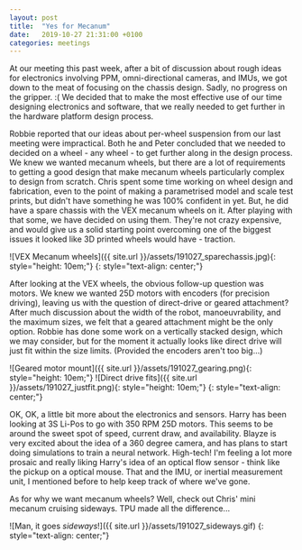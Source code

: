 ```yaml
---
layout: post
title:  "Yes for Mecanum"
date:   2019-10-27 21:31:00 +0100
categories: meetings
---
```


At our meeting this past week, after a bit of discussion about rough ideas for electronics involving PPM, omni-directional cameras, and IMUs, we got down to the meat of focusing on the chassis design. Sadly, no progress on the gripper. :( We decided that to make the most effective use of our time designing electronics and software, that we really needed to get further in the hardware platform design process.

Robbie reported that our ideas about per-wheel suspension from our last meeting were impractical. Both he and Peter concluded that we needed to decided on a wheel - any wheel - to get further along in the design process. We knew we wanted mecanum wheels, but there are a lot of requirements to getting a good design that make mecanum wheels particularly complex to design from scratch. Chris spent some time working on wheel design and fabrication, even to the point of making a parametrised model and scale test prints, but didn't have something he was 100% confident in yet. But, he did have a spare chassis with the VEX mecanum wheels on it. After playing with that some, we have decided on using them. They're not crazy expensive, and would give us a solid starting point overcoming one of the biggest issues it looked like 3D printed wheels would have - traction.

![VEX Mecanum wheels]({{ site.url }}/assets/191027_sparechassis.jpg){: style="height: 10em;"}
{: style="text-align: center;"}

After looking at the VEX wheels, the obvious follow-up question was motors. We knew we wanted 25D motors with encoders (for precision driving), leaving us with the question of direct-drive or geared attachment? After much discussion about the width of the robot, manoeuvrability, and the maximum sizes, we felt that a geared attachment might be the only option. Robbie has done some work on a vertically stacked design, which we may consider, but for the moment it actually looks like direct drive will just fit within the size limits. (Provided the encoders aren't too big...)

![Geared motor mount]({{ site.url }}/assets/191027_gearing.png){: style="height: 10em;"} ![Direct drive fits]({{ site.url }}/assets/191027_justfit.png){: style="height: 10em;"}
{: style="text-align: center;"}

OK, OK, a little bit more about the electronics and sensors. Harry has been looking at 3S Li-Pos to go with 350 RPM 25D motors. This seems to be around the sweet spot of speed, current draw, and availability. Blayze is very excited about the idea of a 360 degree camera, and has plans to start doing simulations to train a neural network. High-tech! I'm feeling a lot more prosaic and really liking Harry's idea of an optical flow sensor - think like the pickup on a optical mouse. That and the IMU, or inertial measurement unit, I mentioned before to help keep track of where we've gone.

As for why we want mecanum wheels? Well, check out Chris' mini mecanum cruising sideways. TPU made all the difference...

![Man, it goes _sideways_!]({{ site.url }}/assets/191027_sideways.gif)
{: style="text-align: center;"}


